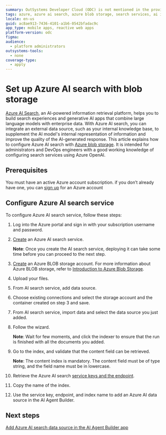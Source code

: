 ```yaml
---
summary: OutSystems Developer Cloud (ODC) is not mentioned in the provided article about setting up Azure AI search with blob storage.
tags: azure, azure ai search, azure blob storage, search services, ai integration
locale: en-us
guid: ac8ae913-7436-4101-a1b6-0542bfadac9c
app_type: mobile apps, reactive web apps
platform-version: odc
figma:
audience:
  - platform administrators
outsystems-tools:
  - none
coverage-type:
  - apply
---
```


# Set up Azure AI search with blob storage

[Azure AI Search](https://learn.microsoft.com/en-us/azure/search/search-what-is-azure-search), an AI-powered information retrieval platform, helps you to build search experiences and generative AI apps that combine large language models with enterprise data. With Azure AI search, you can integrate an external data source, such as your internal knowledge base, to supplement the AI model's internal representation of information and improve the quality of the AI-generated response. This article explains how to configure Azure AI search with [Azure blob storage](https://learn.microsoft.com/en-us/azure/storage/blobs/storage-blobs-introduction#create-a-storage-account). It is intended for administrators and DevOps engineers with a good working knowledge of configuring search services using Azure OpenAI.

## Prerequisites

You must have an active Azure account subscription. if you don’t already have one, you can [sign up](https://azure.microsoft.com/en-us/free/) for an Azure account 

## Configure Azure AI search service 

To configure Azure AI search service, follow these steps:

1. Log into the Azure portal and sign in with your subscription username and password.

1. [Create](https://learn.microsoft.com/en-us/azure/search/search-create-service-portal) an Azure AI search service.

    **Note**: Once you create the AI search service, deploying it can take some time before you can proceed to the next step.

1. [Create](https://learn.microsoft.com/en-us/azure/storage/common/storage-account-create?tabs=azure-portal) an Azure BLOB storage account. 
For more information about Azure BLOB storage, refer to [Introduction to Azure Blob Storage](https://learn.microsoft.com/en-us/azure/storage/blobs/storage-blobs-introduction#create-a-storage-account).

1. Upload your files.

1. From AI search service, add data source. 

1. Choose existing connections and select the storage account and the container created on step 3 and save.

1. From AI search service, import data and select the data source you just added.

1. Follow the wizard. 

    **Note**: Wait for few moments, and click the indexer to ensure that the run is finished with all the documents you added.

1. Go to the index, and validate that the content field can be retrieved. 

    **Note**: The content index is mandatory. The content field must be of type string, and the field name must be in lowercase.

1. Retrieve the Azure AI search [service keys and the endpoint](https://learn.microsoft.com/en-us/azure/search/search-get-started-rest#copy-a-key-and-url).

1. Copy the name of the index.

1. Use the service key, endpoint, and index name to add an Azure AI data source in the AI Agent Builder.

## Next steps

[Add Azure AI search data source in the AI Agent Builder app](add-azure-data-source-to-aibuilder.md)
